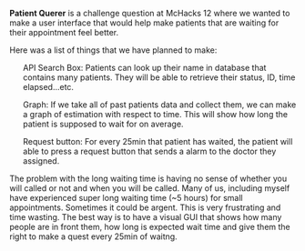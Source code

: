 <!DOCTYPE html>
<html>
  <p><b>Patient Querer</b> is a challenge question at McHacks 12 where we wanted to make a user interface that would help make patients that are waiting for their appointment feel better.</p>
  <p>Here was a list of things that we have planned to make:</p>
  <ul>API Search Box: Patients can look up their name in database that contains many patients. They will be able to retrieve their status, ID, time elapsed...etc.</ul>
  <ul>Graph: If we take all of past patients data and collect them, we can make a graph of estimation with respect to time. This will show how long the patient is supposed to wait for on average.</ul>
  <ul>Request button: For every 25min that patient has waited, the patient will able to press a request button that sends a alarm to the doctor they assigned.</ul>

  <p>The problem with the long waiting time is having no sense of whether you will called or not and when you will be called. Many of us, including myself have
  experienced super long waiting time (~5 hours) for small appointments. Sometimes it could be argent. This is very frustrating and time wasting. The best way is
  to have a visual GUI that shows how many people are in front them, how long is expected wait time and give them the right to make a quest every 25min of waitng.</p>
</html>

